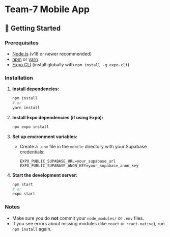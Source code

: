 # Team-7 Mobile App

## 🚀 Getting Started

### Prerequisites

- [Node.js](https://nodejs.org/) (v18 or newer recommended)
- [npm](https://www.npmjs.com/) or [yarn](https://yarnpkg.com/)
- [Expo CLI](https://docs.expo.dev/get-started/installation/) (install globally with `npm install -g expo-cli`)

### Installation

1. **Install dependencies:**
   ```bash
   npm install
   # or
   yarn install
   ```

2. **Install Expo dependencies (if using Expo):**
   ```bash
   npx expo install
   ```

3. **Set up environment variables:**
   - Create a `.env` file in the `mobile` directory with your Supabase credentials:
     ```
     EXPO_PUBLIC_SUPABASE_URL=your_supabase_url
     EXPO_PUBLIC_SUPABASE_ANON_KEY=your_supabase_anon_key
     ```

4. **Start the development server:**
   ```bash
   npm start
   # or
   expo start
   ```

### Notes

- Make sure you do **not** commit your `node_modules/` or `.env` files.
- If you see errors about missing modules (like `react` or `react-native`), run `npm install` again.
